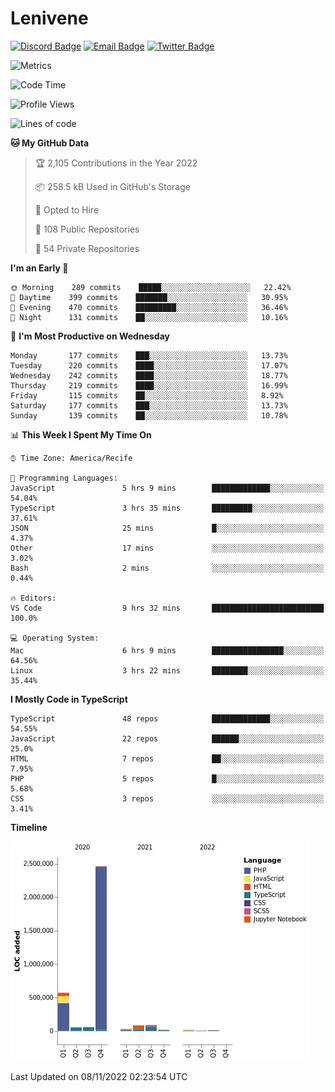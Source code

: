 # Lenivene

[![Discord Badge](https://img.shields.io/badge/-Lenivene%230715-black?style=flat-square&logo=Discord&logoColor=white)](http://discord.com/)
[![Email Badge](https://img.shields.io/badge/-lenivene@msn.com-black?style=flat-square&logo=Gmail&logoColor=white&link=mailto:lenivene@msn.com)](mailto:lenivene@msn.com)
[![Twitter Badge](https://img.shields.io/badge/-@enevinel-black?style=flat-square&logo=twitter&logoColor=white&link=https://twitter.com/enevinel)](https://twitter.com/enevinel)

<!-- https://github-readme-stats.vercel.app/api?username=lenivene&show_icons=true -->

<img src="https://metrics.lecoq.io/lenivene?template=classic&config.timezone=America%2FRecife" alt="Metrics" />

<!--START_SECTION:waka-->
![Code Time](http://img.shields.io/badge/Code%20Time-875%20hrs%2020%20mins-blue)

![Profile Views](http://img.shields.io/badge/Profile%20Views-14-blue)

![Lines of code](https://img.shields.io/badge/From%20Hello%20World%20I%27ve%20Written-3%20Million%20lines%20of%20code-blue)

**🐱 My GitHub Data** 

> 🏆 2,105 Contributions in the Year 2022
 > 
> 📦 258.5 kB Used in GitHub's Storage 
 > 
> 💼 Opted to Hire
 > 
> 📜 108 Public Repositories 
 > 
> 🔑 54 Private Repositories  
 > 
**I'm an Early 🐤** 

```text
🌞 Morning    289 commits    █████░░░░░░░░░░░░░░░░░░░░   22.42% 
🌆 Daytime    399 commits    ███████░░░░░░░░░░░░░░░░░░   30.95% 
🌃 Evening    470 commits    █████████░░░░░░░░░░░░░░░░   36.46% 
🌙 Night      131 commits    ██░░░░░░░░░░░░░░░░░░░░░░░   10.16%

```
📅 **I'm Most Productive on Wednesday** 

```text
Monday       177 commits    ███░░░░░░░░░░░░░░░░░░░░░░   13.73% 
Tuesday      220 commits    ████░░░░░░░░░░░░░░░░░░░░░   17.07% 
Wednesday    242 commits    ████░░░░░░░░░░░░░░░░░░░░░   18.77% 
Thursday     219 commits    ████░░░░░░░░░░░░░░░░░░░░░   16.99% 
Friday       115 commits    ██░░░░░░░░░░░░░░░░░░░░░░░   8.92% 
Saturday     177 commits    ███░░░░░░░░░░░░░░░░░░░░░░   13.73% 
Sunday       139 commits    ██░░░░░░░░░░░░░░░░░░░░░░░   10.78%

```


📊 **This Week I Spent My Time On** 

```text
⌚︎ Time Zone: America/Recife

💬 Programming Languages: 
JavaScript               5 hrs 9 mins        █████████████░░░░░░░░░░░░   54.04% 
TypeScript               3 hrs 35 mins       █████████░░░░░░░░░░░░░░░░   37.61% 
JSON                     25 mins             █░░░░░░░░░░░░░░░░░░░░░░░░   4.37% 
Other                    17 mins             ░░░░░░░░░░░░░░░░░░░░░░░░░   3.02% 
Bash                     2 mins              ░░░░░░░░░░░░░░░░░░░░░░░░░   0.44%

🔥 Editors: 
VS Code                  9 hrs 32 mins       █████████████████████████   100.0%

💻 Operating System: 
Mac                      6 hrs 9 mins        ████████████████░░░░░░░░░   64.56% 
Linux                    3 hrs 22 mins       ████████░░░░░░░░░░░░░░░░░   35.44%

```

**I Mostly Code in TypeScript** 

```text
TypeScript               48 repos            █████████████░░░░░░░░░░░░   54.55% 
JavaScript               22 repos            ██████░░░░░░░░░░░░░░░░░░░   25.0% 
HTML                     7 repos             ██░░░░░░░░░░░░░░░░░░░░░░░   7.95% 
PHP                      5 repos             █░░░░░░░░░░░░░░░░░░░░░░░░   5.68% 
CSS                      3 repos             ░░░░░░░░░░░░░░░░░░░░░░░░░   3.41%

```


**Timeline**

![Chart not found](https://raw.githubusercontent.com/lenivene/lenivene/master/charts/bar_graph.png) 


 Last Updated on 08/11/2022 02:23:54 UTC
<!--END_SECTION:waka-->